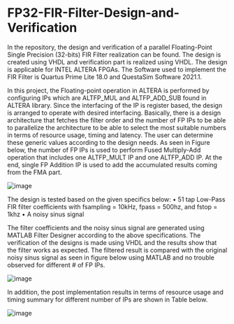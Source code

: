 # FP32-FIR-Filter-Design-and-Verification
In the repository, the design and verification of a parallel Floating-Point Single Precision (32-bits) FIR Filter realization can be found. The design is created using VHDL and verification part is realized using VHDL. The design is applicable for INTEL ALTERA FPGAs. The Software used to implement the FIR Filter is Quartus Prime Lite 18.0 and QuestaSim Software 2021.1.

In this project, the Floating-point operation in ALTERA is performed by configuring IPs which are ALTFP_MUL and ALTFP_ADD_SUB found in ALTERA library. Since the interfacing of the IP is register based, the design is arranged to operate with desired interfacing. 
Basically, there is a design architecture that fetches the filter order and the number of FP IPs to be able to parallelize the architecture to be able to select the most suitable numbers in terms of resource usage, timing and latency. The user can determine these generic values according to the design needs.  As seen in Figure below, the number of FP IPs is used to perform Fused Multiply-Add operation that includes one ALTFP_MULT IP and one ALTFP_ADD IP. At the end, single FP Addition IP is used to add the accumulated results coming from the FMA part. 

![image](https://user-images.githubusercontent.com/85510863/235475936-ce88ea50-92e6-40d8-8715-8b0513161b04.png)

The design is tested based on the given specifics below:
•	51 tap Low-Pass FIR filter coefficients with fsampling = 10kHz, fpass = 500hz, and fstop = 1khz
•	A noisy sinus signal 

The filter coefficients and the noisy sinus signal are generated using MATLAB Filter Designer according to the above specifications. The verification of the designs is made using VHDL and the results show that the filter works as expected. The filtered result is compared with the original noisy sinus signal as seen in figure below using MATLAB and no trouble observed for different # of FP IPs. 

![image](https://user-images.githubusercontent.com/85510863/235478983-d37c3f3e-ff82-4739-9a82-38b6d6b73e70.png)

In addition, the post implementation results in terms of resource usage and timing summary for different number of IPs are shown in Table below.

![image](https://user-images.githubusercontent.com/85510863/235480536-da4987af-39d1-45b6-9e26-d65391babe72.png)

